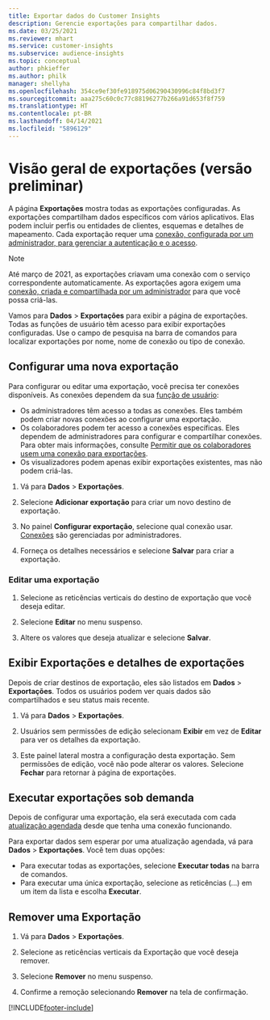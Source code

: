 ```yaml
---
title: Exportar dados do Customer Insights
description: Gerencie exportações para compartilhar dados.
ms.date: 03/25/2021
ms.reviewer: mhart
ms.service: customer-insights
ms.subservice: audience-insights
ms.topic: conceptual
author: phkieffer
ms.author: philk
manager: shellyha
ms.openlocfilehash: 354ce9ef30fe918975d06290430996c84f8bd3f7
ms.sourcegitcommit: aaa275c60c0c77c88196277b266a91d653f8f759
ms.translationtype: HT
ms.contentlocale: pt-BR
ms.lasthandoff: 04/14/2021
ms.locfileid: "5896129"
---
```

# <a name="exports-preview-overview"></a>Visão geral de exportações (versão preliminar)

A página **Exportações** mostra todas as exportações configuradas. As exportações compartilham dados específicos com vários aplicativos. Elas podem incluir perfis ou entidades de clientes, esquemas e detalhes de mapeamento. Cada exportação requer uma [conexão, configurada por um administrador, para gerenciar a autenticação e o acesso](connections.md).

> [!NOTE]
> Até março de 2021, as exportações criavam uma conexão com o serviço correspondente automaticamente. As exportações agora exigem uma [conexão, criada e compartilhada por um administrador](connections.md) para que você possa criá-las.

Vamos para **Dados** > **Exportações** para exibir a página de exportações. Todas as funções de usuário têm acesso para exibir exportações configuradas. Use o campo de pesquisa na barra de comandos para localizar exportações por nome, nome de conexão ou tipo de conexão.

## <a name="set-up-a-new-export"></a>Configurar uma nova exportação

Para configurar ou editar uma exportação, você precisa ter conexões disponíveis. As conexões dependem da sua [função de usuário](permissions.md):
- Os administradores têm acesso a todas as conexões. Eles também podem criar novas conexões ao configurar uma exportação.
- Os colaboradores podem ter acesso a conexões específicas. Eles dependem de administradores para configurar e compartilhar conexões. Para obter mais informações, consulte [Permitir que os colaboradores usem uma conexão para exportações](connections.md#allow-contributors-to-use-a-connection-for-exports).
- Os visualizadores podem apenas exibir exportações existentes, mas não podem criá-las.

1. Vá para **Dados** > **Exportações**.

1. Selecione **Adicionar exportação** para criar um novo destino de exportação.

1. No painel **Configurar exportação**, selecione qual conexão usar. [Conexões](connections.md) são gerenciadas por administradores. 

1. Forneça os detalhes necessários e selecione **Salvar** para criar a exportação.

### <a name="edit-an-export"></a>Editar uma exportação

1. Selecione as reticências verticais do destino de exportação que você deseja editar.

1. Selecione **Editar** no menu suspenso.

1. Altere os valores que deseja atualizar e selecione **Salvar**.

## <a name="view-exports-and-export-details"></a>Exibir Exportações e detalhes de exportações

Depois de criar destinos de exportação, eles são listados em **Dados** > **Exportações**. Todos os usuários podem ver quais dados são compartilhados e seu status mais recente.

1. Vá para **Dados** > **Exportações**.

1. Usuários sem permissões de edição selecionam **Exibir** em vez de **Editar** para ver os detalhes da exportação.

1. Este painel lateral mostra a configuração desta exportação. Sem permissões de edição, você não pode alterar os valores. Selecione **Fechar** para retornar à página de exportações.

## <a name="run-exports-on-demand"></a>Executar exportações sob demanda

Depois de configurar uma exportação, ela será executada com cada [atualização agendada](system.md#schedule-tab) desde que tenha uma conexão funcionando.

Para exportar dados sem esperar por uma atualização agendada, vá para **Dados** > **Exportações**. Você tem duas opções:

- Para executar todas as exportações, selecione **Executar todas** na barra de comandos. 
- Para executar uma única exportação, selecione as reticências (...) em um item da lista e escolha **Executar**.

## <a name="remove-an-export"></a>Remover uma Exportação

1. Vá para **Dados** > **Exportações**.

1. Selecione as reticências verticais da Exportação que você deseja remover.

1. Selecione **Remover** no menu suspenso.

1. Confirme a remoção selecionando **Remover** na tela de confirmação.


[!INCLUDE[footer-include](../includes/footer-banner.md)]

